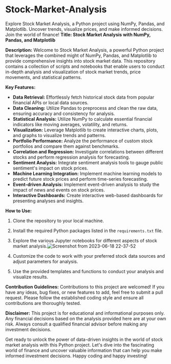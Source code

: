 # Stock-Market-Analysis
Explore Stock Market Analysis, a Python project using NumPy, Pandas, and Matplotlib. Uncover trends, visualize prices, and make informed decisions. Join the world of finance!
**Title: Stock Market Analysis with NumPy, Pandas, and Matplotlib**

**Description:**
Welcome to Stock Market Analysis, a powerful Python project that leverages the combined might of NumPy, Pandas, and Matplotlib to provide comprehensive insights into stock market data. This repository contains a collection of scripts and notebooks that enable users to conduct in-depth analysis and visualization of stock market trends, price movements, and statistical patterns.

**Key Features:**
- **Data Retrieval:** Effortlessly fetch historical stock data from popular financial APIs or local data sources.
- **Data Cleaning:** Utilize Pandas to preprocess and clean the raw data, ensuring accuracy and consistency for analysis.
- **Statistical Analysis:** Utilize NumPy to calculate essential financial indicators like moving averages, volatility, and returns.
- **Visualization:** Leverage Matplotlib to create interactive charts, plots, and graphs to visualize trends and patterns.
- **Portfolio Performance:** Analyze the performance of custom stock portfolios and compare them against benchmarks.
- **Correlation and Regression:** Investigate correlations between different stocks and perform regression analysis for forecasting.
- **Sentiment Analysis:** Integrate sentiment analysis tools to gauge public sentiment's impact on stock prices.
- **Machine Learning Integration:** Implement machine learning models to predict future stock prices and perform time-series forecasting.
- **Event-driven Analysis:** Implement event-driven analysis to study the impact of news and events on stock prices.
- **Interactive Dashboards:** Create interactive web-based dashboards for presenting analyses and insights.

**How to Use:**
1. Clone the repository to your local machine.
2. Install the required Python packages listed in the `requirements.txt` file.
3. Explore the various Jupyter notebooks for different aspects of stock market analysis.![Screenshot from 2023-06-18 22-37-52](https://github.com/AishikDasgupta/Stock-Market-Analysis/assets/83045121/37d8e187-9dc4-4613-8186-d9502829b421)

4. Customize the code to work with your preferred stock data sources and adjust parameters for analysis.
5. Use the provided templates and functions to conduct your analysis and visualize results.

**Contribution Guidelines:**
Contributions to this project are welcomed! If you have any ideas, bug fixes, or new features to add, feel free to submit a pull request. Please follow the established coding style and ensure all contributions are thoroughly tested.

**Disclaimer:**
This project is for educational and informational purposes only. Any financial decisions based on the analysis provided here are at your own risk. Always consult a qualified financial advisor before making any investment decisions.

Get ready to unlock the power of data-driven insights in the world of stock market analysis with this Python project. Let's dive into the fascinating world of finance and uncover valuable information that can help you make informed investment decisions. Happy coding and happy investing!
